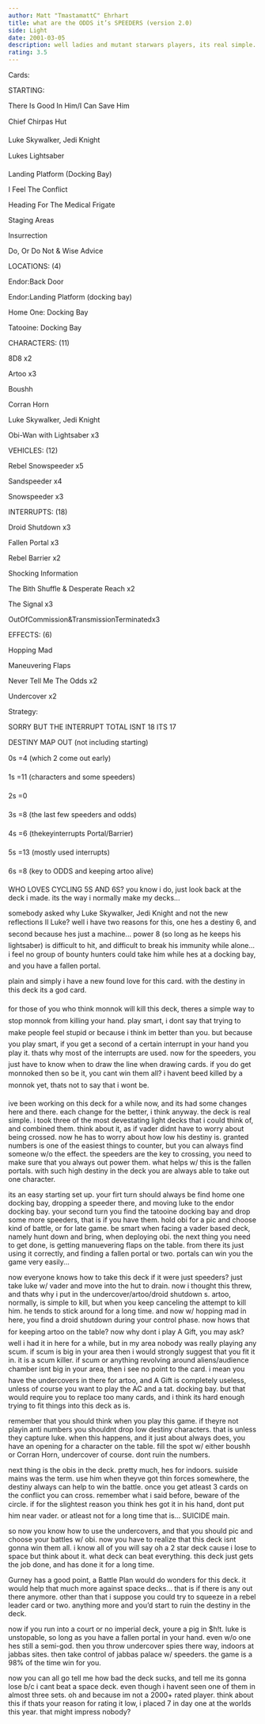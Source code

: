 ```yaml
---
author: Matt "TmastamattC" Ehrhart
title: what are the ODDS it’s SPEEDERS (version 2.0)
side: Light
date: 2001-03-05
description: well ladies and mutant starwars players, its real simple. objective to cross vader with, speeders for power, and numbers to top it off.
rating: 3.5
---
```

Cards: 

STARTING:
There Is Good In Him/I Can Save Him
Chief Chirpas Hut
Luke Skywalker, Jedi Knight
Lukes Lightsaber
Landing Platform (Docking Bay)
I Feel The Conflict
Heading For The Medical Frigate
Staging Areas
Insurrection
Do, Or Do Not & Wise Advice

LOCATIONS: (4)
Endor:Back Door
Endor:Landing Platform (docking bay)
Home One: Docking Bay
Tatooine: Docking Bay

CHARACTERS: (11)
8D8 x2
Artoo x3
Boushh
Corran Horn
Luke Skywalker, Jedi Knight
Obi-Wan with Lightsaber x3

VEHICLES: (12)
Rebel Snowspeeder x5
Sandspeeder x4
Snowspeeder x3

INTERRUPTS: (18)
Droid Shutdown x3
Fallen Portal x3
Rebel Barrier x2
Shocking Information
The Bith Shuffle & Desperate Reach x2
The Signal x3
OutOfCommission&TransmissionTerminatedx3

EFFECTS: (6)
Hopping Mad
Maneuvering Flaps
Never Tell Me The Odds x2
Undercover x2


Strategy: 

SORRY BUT THE INTERRUPT TOTAL ISNT 18 ITS 17

DESTINY MAP OUT (not including starting)
0s =4 (which 2 come out early)
1s =11 (characters and some speeders)
2s =0
3s =8 (the last few speeders and odds)
4s =6 (thekeyinterrupts Portal/Barrier)
5s =13 (mostly used interrupts)
6s =8 (key to ODDS and keeping artoo alive)  

WHO LOVES CYCLING 5S AND 6S? you know i do, just look back at the deck i made. its the way i normally make my decks... 
somebody asked why Luke Skywalker, Jedi Knight and not the new reflections II Luke? well i have two reasons for this, one hes a destiny 6, and second because hes just a machine... power 8 (so long as he keeps his lightsaber) is difficult to hit, and difficult to break his immunity while alone... i feel no group of bounty hunters could take him while hes at a docking bay, and you have a fallen portal. 
plain and simply i have a new found love for this card. with the destiny in this deck its a god card. 
for those of you who think monnok will kill this deck, theres a simple way to stop monnok from killing your hand. play smart, i dont say that trying to make people feel stupid or because i think im better than you. but because you play smart, if you get a second of a certain interrupt in your hand you play it. thats why most of the interrupts are used. now for the speeders, you just have to know when to draw the line when drawing cards. if you do get monnoked then so be it, you cant win them all? i havent beed killed by a monnok yet, thats not to say that i wont be. 
ive been working on this deck for a while now, and its had some changes here and there. each change for the better, i think anyway. the deck is real simple. i took three of the most devestating light decks that i could think of, and combined them. think about it, as if vader didnt have to worry about being crossed. now he has to worry about how low his destiny is. granted numbers is one of the easiest things to counter, but you can always find someone w/o the effect. the speeders are the key to crossing, you need to make sure that you always out power them. what helps w/ this is the fallen portals. with such high destiny in the deck you are always able to take out one character. 
its an easy starting set up. your firt turn should always be find home one docking bay, dropping a speeder there, and moving luke to the endor docking bay. your second turn you find the tatooine docking bay and drop some more speeders, that is if you have them. hold obi for a pic and choose kind of battle, or for late game. be smart when facing a vader based deck, namely hunt down and bring, when deploying obi. the next thing you need to get done, is getting manuevering flaps on the table. from there its just using it correctly, and finding a fallen portal or two. portals can win you the game very easily... 
now everyone knows how to take this deck if it were just speeders? just take luke w/ vader and move into the hut to drain. now i thought this threw, and thats why i put in the undercover/artoo/droid shutdown s. artoo, normally, is simple to kill, but when you keep canceling the attempt to kill him. he tends to stick around for a long time. and now w/ hopping mad in here, you find a droid shutdown during your control phase. now hows that for keeping artoo on the table? now why dont i play A Gift, you may ask? well i had it in here for a while, but in my area nobody was really playing any scum. if scum is big in your area then i would strongly suggest that you fit it in. it is a scum killer. if scum or anything revolving around aliens/audience chamber isnt big in your area, then i see no point to the card. i mean you have the undercovers in there for artoo, and A Gift is completely useless, unless of course you want to play the AC and a tat. docking bay. but that would require you to replace too many cards, and i think its hard enough trying to fit things into this deck as is. 
remember that you should think when you play this game. if theyre not playin anti numbers you shouldnt drop low destiny characters. that is unless they capture luke. when this happens, and it just about always does, you have an opening for a character on the table. fill the spot w/ either boushh or Corran Horn, undercover of course. dont ruin the numbers. 
next thing is the obis in the deck. pretty much, hes for indoors. suiside mains was the term. use him when theyve got thin forces somewhere, the destiny always can help to win the battle. once you get atleast 3 cards on the conflict you can cross. remember what i said before, beware of the circle. if for the slightest reason you think hes got it in his hand, dont put him near vader. or atleast not for a long time that is... SUICIDE main. 
so now you know how to use the undercovers, and that you should pic and choose your battles w/ obi. now you have to realize that this deck isnt gonna win them all. i know all of you will say oh a 2 star deck cause i lose to space but think about it. what deck can beat everything. this deck just gets the job done, and has done it for a long time. 
Gurney has a good point, a Battle Plan would do wonders for this deck. it would help that much more against space decks... that is if there is any out there anymore. other than that i suppose you could try to squeeze in a rebel leader card or two. anything more and you’d start to ruin the destiny in the deck.
now if you run into a court or no imperial deck, youre a pig in $h!t. luke is unstopable, so long as you have a fallen portal in your hand. even w/o one hes still a semi-god. then you throw undercover spies there way, indoors at jabbas sites. then take control of jabbas palace w/ speeders. the game is a 98% of the time win for you. 
now you can all go tell me how bad the deck sucks, and tell me its gonna lose b/c i cant beat a space deck. even though i havent seen one of them in almost three sets. oh and because im not a 2000+ rated player. think about this if thats your reason for rating it low, i placed 7 in day one at the worlds this year. that might impress nobody?  
